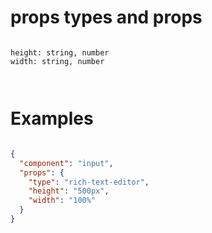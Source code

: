 # props types and props

``` 

height: string, number 
width: string, number 



```

# Examples


```json

{
  "component": "input",
  "props": {
    "type": "rich-text-editor",
    "height": "500px",
    "width": "100%"
  }
}
```